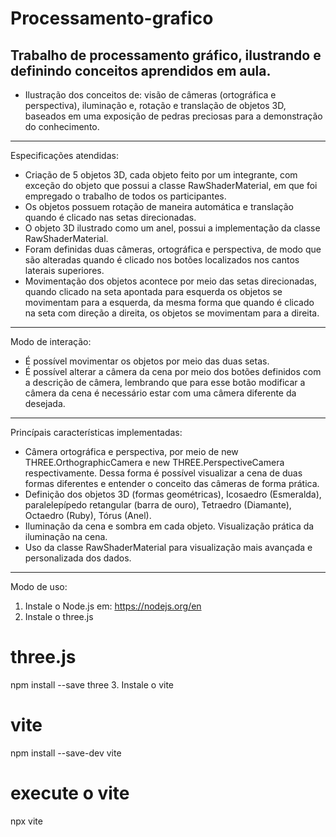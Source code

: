 # Processamento-grafico
Trabalho de processamento gráfico, ilustrando e definindo conceitos aprendidos em aula.
-----------------------------------------------------------------
- Ilustração dos conceitos de: visão de câmeras (ortográfica e perspectiva), iluminação e, rotação e translação de objetos 3D, baseados em uma exposição de pedras preciosas para a demonstração do conhecimento.
-----------------------------------------------------------------
Especificações atendidas:
- Criação de 5 objetos 3D, cada objeto feito por um integrante, com exceção do objeto que possui a classe RawShaderMaterial, em que foi empregado o trabalho de todos os participantes.
- Os objetos possuem rotação de maneira automática e translação quando é clicado nas setas direcionadas.
- O objeto 3D ilustrado como um anel, possui a implementação da classe RawShaderMaterial.
- Foram definidas duas câmeras, ortográfica e perspectiva, de modo que são alteradas quando é clicado nos botões localizados nos cantos laterais superiores.
- Movimentação dos objetos acontece por meio das setas direcionadas, quando clicado na seta apontada para esquerda os objetos se movimentam para a esquerda, da mesma forma que quando é clicado na seta com direção a direita, os objetos se movimentam para a direita. 
-----------------------------------------------------------------
Modo de interação:
- É possível movimentar os objetos por meio das duas setas.
- É possível alterar a câmera da cena por meio dos botões definidos com a descrição de câmera, lembrando que para esse botão modificar a câmera da cena é necessário estar com uma câmera diferente da desejada.
-----------------------------------------------------------------
Princípais características implementadas:
- Câmera ortográfica e perspectiva, por meio de new THREE.OrthographicCamera e new THREE.PerspectiveCamera respectivamente. Dessa forma é possível visualizar a cena de duas formas diferentes e entender o conceito das câmeras de forma prática.
- Definição dos objetos 3D (formas geométricas), Icosaedro (Esmeralda), paralelepípedo retangular (barra de ouro), Tetraedro (Diamante), Octaedro (Ruby), Tórus (Anel). 
- Iluminação da cena e sombra em cada objeto. Visualização prática da iluminação na cena.
- Uso da classe RawShaderMaterial para visualização mais avançada e personalizada dos dados.
-----------------------------------------------------------------
Modo de uso:
1. Instale o Node.js em: https://nodejs.org/en
2. Instale o three.js
# three.js
npm install --save three
3. Instale o vite
# vite
npm install --save-dev vite
# execute o vite
npx vite
